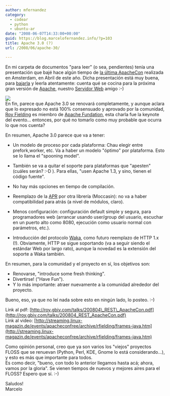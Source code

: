 ```yaml
---
author: mfernandez
category:
  - codear
  - python
  - ubuntu-ar
date: "2008-06-07T14:33:00+00:00"
guid: https://blog.marcelofernandez.info/?p=103
title: Apache 3.0 (?)
url: /2008/06/apache-30/

---
```

En mi carpeta de documentos "para leer" (o sea, pendientes) tenía una presentación que bajé hace algún tiempo de [la última ApacheCon](http://www.eu.apachecon.com/eu2008/) realizada en Amsterdam, en Abril de este año. Dicha presentación está muy buena, para [bajarla](http://roy.gbiv.com/talks/200804_REST_ApacheCon.pdf) y leerla atentamente: cuenta qué se cocina para la próxima gran versión de [Apache](http://httpd.apache.org/), nuestro [Servidor Web](http://es.wikipedia.org/wiki/Servidor_web) amigo :-)

[![](http://3.bp.blogspot.com/_nDZ247g0qSM/SEqju_5zzPI/AAAAAAAABFI/FwQRwQHpRks/s400/eu_2008_logo.jpg)](http://3.bp.blogspot.com/_nDZ247g0qSM/SEqju_5zzPI/AAAAAAAABFI/FwQRwQHpRks/s1600-h/eu_2008_logo.jpg)  
En fin, parece que Apache 3.0 se renovará completamente, y aunque aclara que lo expresado no está 100% consensuado y aprovado por la comunidad, [Roy Fielding](http://roy.gbiv.com/) es miembro de [Apache Fundation](http://www.apache.org/), esta charla fue la keynote del evento... entonces, por qué no tomarlo como muy probable que ocurra lo que nos cuenta?

En resumen, Apache 3.0 parece que va a tener:  

- Un modelo de proceso por cada plataforma: Chau elegir entre prefork,worker, etc. Va a haber un modelo "óptimo" por plataforma. Esto se lo llama el "spooning model".  

- También se va a quitar el soporte para plataformas que "apesten" (cuáles serán? :-D ). Para ellas, "usen Apache 1.3, y sino, tienen el código fuente".  

- No hay más opciones en tiempo de compilación.
- Reemplazo de la [APR](http://apr.apache.org/) por otra librería (Moccasin): no va a haber compatibilidad para atrás (a nivel de módulos, claro).
- Menos configuración: configuración default simple y segura, para programadores web (arrancar usando user/group del usuario, escuchar en un puerto alto como 8080, ejecución como usuario normal con parámetros, etc.).
- Introducción del protocolo [Waka](http://en.wikipedia.org/wiki/Waka_%28protocol%29), como futuro reemplazo de HTTP 1.x (!). Obviamente, HTTP se sigue soportando (va a seguir siendo el estándar Web por largo rato), aunque la novedad es la extensión del soporte a Waka también.

En resumen, para la comunidad y el proyecto en sí, los objetivos son:  

- Renovarse, "introduce some fresh thinking".
- Divertirse! ("Have Fun").
- Y lo más importante: atraer nuevamente a la comunidad alrededor del proyecto.  

Bueno, eso, ya que no leí nada sobre esto en ningún lado, lo posteo. :-)

Link al pdf: [http://roy.gbiv.com/talks/200804\_REST\_ApacheCon.pdf](http://roy.gbiv.com/talks/200804_REST_ApacheCon.pdf)  
Link al video: [http://streaming.linux-magazin.de/events/apacheconfree/archive/rfielding/frames-java.htm](http://streaming.linux-magazin.de/events/apacheconfree/archive/rfielding/frames-java.htm)

Como opinión personal, creo que ya son varios los "viejos" proyectos FLOSS que se renuevan (Python, Perl, KDE, Gnome lo está considerando...), y esto es más que importante para todos.  
Es como decir, "bueno, con todo lo anterior llegamos hasta acá; ahora, vamos por la gloria". Se vienen tiempos de nuevos y mejores aires para el FLOSS? Espero que sí. :-)

Saludos!  
Marcelo
